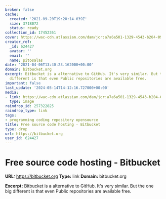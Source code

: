 ```yaml
---
broken: false
cache:
  created: '2021-09-20T19:28:14.039Z'
  size: 3718072
  status: ready
collection_id: 17452361
cover: https://wac-cdn.atlassian.com/dam/jcr:a7a6a501-1329-4543-b204-093584908134/Bitbucket@2x-icon-blue.png
creator_ref:
  _id: 624427
  avatar: ''
  email: ''
  name: pitosalas
date: '2021-04-06T13:40:23.162000+00:00'
domain: bitbucket.org
excerpt: Bitbucket is a alternative to GitHub. It's very similar. But the one big
  different is that even Public repositories are available free.
important: false
last_update: '2024-05-14T14:12:16.727000+00:00'
media:
- link: https://wac-cdn.atlassian.com/dam/jcr:a7a6a501-1329-4543-b204-093584908134/Bitbucket@2x-icon-blue.png
  type: image
raindrop_id: 257322825
raindrop_type: link
tags:
- programming coding repository opensource
title: Free source code hosting - Bitbucket
type: drop
url: https://bitbucket.org
user_id: 624427
---
```


# Free source code hosting - Bitbucket

**URL:** https://bitbucket.org
**Type:** link
**Domain:** bitbucket.org

**Excerpt:** Bitbucket is a alternative to GitHub. It's very similar. But the one big different is that even Public repositories are available free.
